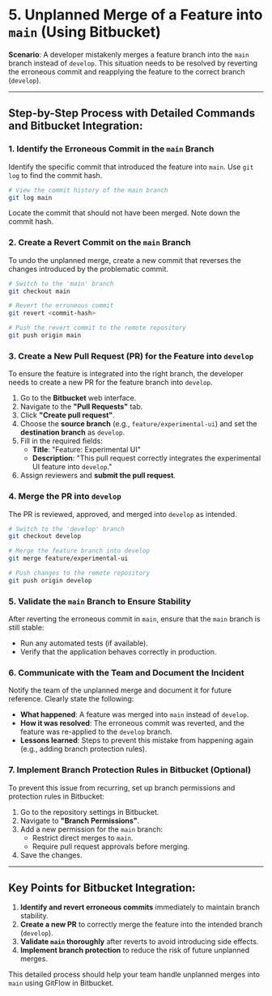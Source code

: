 
# 5. Unplanned Merge of a Feature into `main` (Using Bitbucket)

**Scenario**: A developer mistakenly merges a feature branch into the `main` branch instead of `develop`. This situation needs to be resolved by reverting the erroneous commit and reapplying the feature to the correct branch (`develop`).

---

## Step-by-Step Process with Detailed Commands and Bitbucket Integration:

### 1. Identify the Erroneous Commit in the `main` Branch
Identify the specific commit that introduced the feature into `main`. Use `git log` to find the commit hash.

```bash
# View the commit history of the main branch
git log main
```

Locate the commit that should not have been merged. Note down the commit hash.

### 2. Create a Revert Commit on the `main` Branch
To undo the unplanned merge, create a new commit that reverses the changes introduced by the problematic commit.

```bash
# Switch to the 'main' branch
git checkout main

# Revert the erroneous commit
git revert <commit-hash>

# Push the revert commit to the remote repository
git push origin main
```

### 3. Create a New Pull Request (PR) for the Feature into `develop`
To ensure the feature is integrated into the right branch, the developer needs to create a new PR for the feature branch into `develop`.

1. Go to the **Bitbucket** web interface.
2. Navigate to the **"Pull Requests"** tab.
3. Click **"Create pull request"**.
4. Choose the **source branch** (e.g., `feature/experimental-ui`) and set the **destination branch** as `develop`.
5. Fill in the required fields:
   - **Title**: "Feature: Experimental UI"
   - **Description**: "This pull request correctly integrates the experimental UI feature into `develop`."
6. Assign reviewers and **submit the pull request**.

### 4. Merge the PR into `develop`
The PR is reviewed, approved, and merged into `develop` as intended.

```bash
# Switch to the 'develop' branch
git checkout develop

# Merge the feature branch into develop
git merge feature/experimental-ui

# Push changes to the remote repository
git push origin develop
```

### 5. Validate the `main` Branch to Ensure Stability
After reverting the erroneous commit in `main`, ensure that the `main` branch is still stable:

- Run any automated tests (if available).
- Verify that the application behaves correctly in production.

### 6. Communicate with the Team and Document the Incident
Notify the team of the unplanned merge and document it for future reference. Clearly state the following:

- **What happened**: A feature was merged into `main` instead of `develop`.
- **How it was resolved**: The erroneous commit was reverted, and the feature was re-applied to the `develop` branch.
- **Lessons learned**: Steps to prevent this mistake from happening again (e.g., adding branch protection rules).

### 7. Implement Branch Protection Rules in Bitbucket (Optional)
To prevent this issue from recurring, set up branch permissions and protection rules in Bitbucket:

1. Go to the repository settings in Bitbucket.
2. Navigate to **"Branch Permissions"**.
3. Add a new permission for the `main` branch:
   - Restrict direct merges to `main`.
   - Require pull request approvals before merging.
4. Save the changes.

---

## Key Points for Bitbucket Integration:
1. **Identify and revert erroneous commits** immediately to maintain branch stability.
2. **Create a new PR** to correctly merge the feature into the intended branch (`develop`).
3. **Validate `main` thoroughly** after reverts to avoid introducing side effects.
4. **Implement branch protection** to reduce the risk of future unplanned merges.

This detailed process should help your team handle unplanned merges into `main` using GitFlow in Bitbucket.
